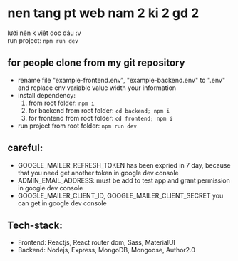 # nen tang pt web nam 2 ki 2 gd 2
lười nên k viêt doc đâu :v  
run project: ``` npm run dev ```

## for people clone from my git repository  
- rename file "example-frontend.env", "example-backend.env" to ".env" and replace env variable value width your information
- install dependency:
  1. from root folder: ``` npm i ```
  1. for backend from root folder: ``` cd backend; npm i ```
  1. for frontend from root folder: ``` cd frontend; npm i ```
- run project from root folder: ``` npm run dev ```
## careful:
- GOOGLE_MAILER_REFRESH_TOKEN has been expried in 7 day, because that you need get another token in google dev console
- ADMIN_EMAIL_ADDRESS: must be add to test app and grant permission in google dev console
- GOOGLE_MAILER_CLIENT_ID, GOOGLE_MAILER_CLIENT_SECRET you can get in google dev console
## Tech-stack:
- Frontend: Reactjs, React router dom, Sass, MaterialUI
- Backend: Nodejs, Express, MongoDB, Mongoose, Author2.0